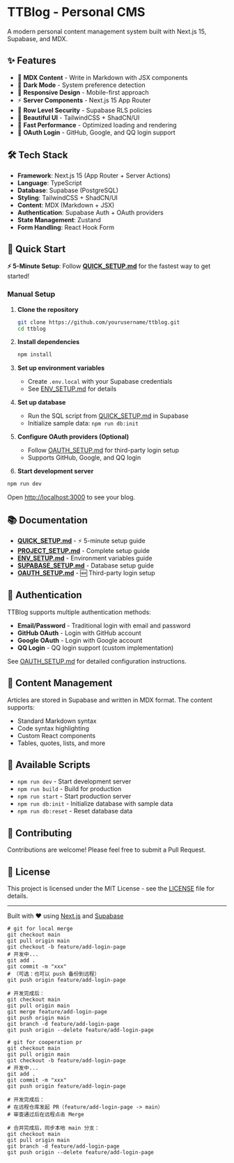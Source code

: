 # TTBlog - Personal CMS

A modern personal content management system built with Next.js 15, Supabase, and MDX.

## ✨ Features

- 📝 **MDX Content** - Write in Markdown with JSX components
- 🌙 **Dark Mode** - System preference detection
- 📱 **Responsive Design** - Mobile-first approach  
- ⚡ **Server Components** - Next.js 15 App Router
- 🔐 **Row Level Security** - Supabase RLS policies
- 🎨 **Beautiful UI** - TailwindCSS + ShadCN/UI
- 🚀 **Fast Performance** - Optimized loading and rendering
- 🔑 **OAuth Login** - GitHub, Google, and QQ login support

## 🛠 Tech Stack

- **Framework**: Next.js 15 (App Router + Server Actions)
- **Language**: TypeScript
- **Database**: Supabase (PostgreSQL)
- **Styling**: TailwindCSS + ShadCN/UI
- **Content**: MDX (Markdown + JSX)
- **Authentication**: Supabase Auth + OAuth providers
- **State Management**: Zustand
- **Form Handling**: React Hook Form

## 🚀 Quick Start

**⚡ 5-Minute Setup**: Follow **[QUICK_SETUP.md](./QUICK_SETUP.md)** for the fastest way to get started!

### Manual Setup

1. **Clone the repository**
   ```bash
   git clone https://github.com/yourusername/ttblog.git
   cd ttblog
   ```

2. **Install dependencies**
   ```bash
   npm install
   ```

3. **Set up environment variables**
   - Create `.env.local` with your Supabase credentials
   - See [ENV_SETUP.md](./ENV_SETUP.md) for details

4. **Set up database**
   - Run the SQL script from [QUICK_SETUP.md](./QUICK_SETUP.md) in Supabase
   - Initialize sample data: `npm run db:init`

5. **Configure OAuth providers (Optional)**
   - Follow [OAUTH_SETUP.md](./OAUTH_SETUP.md) for third-party login setup
   - Supports GitHub, Google, and QQ login

6. **Start development server**
```bash
npm run dev
```

Open [http://localhost:3000](http://localhost:3000) to see your blog.

## 📚 Documentation

- **[QUICK_SETUP.md](./QUICK_SETUP.md)** - ⚡ 5-minute setup guide
- **[PROJECT_SETUP.md](./PROJECT_SETUP.md)** - Complete setup guide
- **[ENV_SETUP.md](./ENV_SETUP.md)** - Environment variables guide  
- **[SUPABASE_SETUP.md](./SUPABASE_SETUP.md)** - Database setup guide
- **[OAUTH_SETUP.md](./OAUTH_SETUP.md)** - 🆕 Third-party login setup

## 🔐 Authentication

TTBlog supports multiple authentication methods:

- **Email/Password** - Traditional login with email and password
- **GitHub OAuth** - Login with GitHub account
- **Google OAuth** - Login with Google account  
- **QQ Login** - QQ login support (custom implementation)

See [OAUTH_SETUP.md](./OAUTH_SETUP.md) for detailed configuration instructions.

## 📝 Content Management

Articles are stored in Supabase and written in MDX format. The content supports:

- Standard Markdown syntax
- Code syntax highlighting  
- Custom React components
- Tables, quotes, lists, and more

## 🔧 Available Scripts

- `npm run dev` - Start development server
- `npm run build` - Build for production
- `npm run start` - Start production server
- `npm run db:init` - Initialize database with sample data
- `npm run db:reset` - Reset database data

## 🤝 Contributing

Contributions are welcome! Please feel free to submit a Pull Request.

## 📄 License

This project is licensed under the MIT License - see the [LICENSE](LICENSE) file for details.

---

Built with ❤️ using [Next.js](https://nextjs.org) and [Supabase](https://supabase.com)


```
# git for local merge
git checkout main
git pull origin main
git checkout -b feature/add-login-page
# 开发中...
git add .
git commit -m "xxx"
# （可选：也可以 push 备份到远程）
git push origin feature/add-login-page

# 开发完成后：
git checkout main
git pull origin main
git merge feature/add-login-page
git push origin main
git branch -d feature/add-login-page
git push origin --delete feature/add-login-page
```

```
# git for cooperation pr
git checkout main
git pull origin main
git checkout -b feature/add-login-page
# 开发中...
git add .
git commit -m "xxx"
git push origin feature/add-login-page

# 开发完成后：
# 在远程仓库发起 PR（feature/add-login-page -> main）
# 审查通过后在远程点击 Merge

# 合并完成后，同步本地 main 分支：
git checkout main
git pull origin main
git branch -d feature/add-login-page
git push origin --delete feature/add-login-page
```